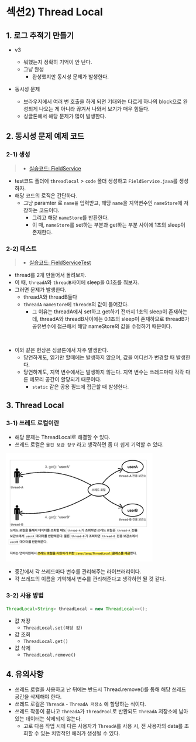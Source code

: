 # 섹션2) Thread Local

## 1. 로그 추적기 만들기

* v3
  * 뭐했는지 정확히 기억이 안 난다.
  * 그냥 완성
    * 완성했지만 동시성 문제가 발생한다.

* 동시성 문제
  * 브라우저에서 여러 번 호출을 하게 되면 기대와는 다르게 하나의 block으로 완성되게 나오는 게 아니라 끊겨서 나와서 보기가 매우 힘들다.
  * 싱글톤에서 해당 문제가 많이 발생한다.

## 2. 동시성 문제 예제 코드

### 2-1) 생성

> * [실습코드: FieldService](./src/../../src/test/java/hello/advanced/trace/threadlocal/code/FieldService.java)

  * test코드 폴더에 `threadlocal` > `code` 폴더 생성하고 `FieldService.java`를 생성하자.
  * 해당 코드의 로직은 간단하다.
    * 그냥 paramter 로 `name을` 입력받고, 해당 `name`을 지역변수인 `nameStore`에 저장하는 코드이다.
      * 그리고 해당 `nameStore`를 반환한다.
      * 이 때, `nameStore`를 set하는 부분과 get하는 부분 사이에 1초의 sleep이 존재한다.

### 2-2) 테스트

> * [실습코드: FieldServiceTest](./../src/test/java/hello/advanced/trace/threadlocal/FieldServiceTest.java)

* thread를 2개 만들어서 돌려보자.
* 이 때, `threadA`와 `threadB`사이에 sleep을 0.1초를 줘보자.
* 그러면 문제가 발생한다.
  * threadA와 threadB둘다 
  * `threadA` `nameStore`에 `threadB`의 값이 들어갔다.
    * 그 이유는 threadA에서 set하고 get하기 전까지 1초의 sleep이 존재하는데, threadA와 threadB사이에는 0.1초의 sleep이 존재하므로 threadB가 공유변수에 접근해서 해당 nameStore의 값을 수정하기 때문이다.

<br/>

* 이와 같은 현상은 싱글톤에서 자주 발생한다.
  * 당연하게도, 읽기만 할때에는 발생하지 않으며, 값을 어디선가 변경할 때 발생한다.
  * 당연하게도, 지역 변수에서는 발생하지 않는다. 지역 변수는 쓰레드마다 각각 다른 메모리 공간이 할당되기 때문이다.
    * `static` 같은 공용 필드에 접근할 때 발생한다.

## 3. Thread Local

### 3-1) 쓰레드 로컬이란

* 해당 문제는 ThreadLocal로 해결할 수 있다.
* 쓰레드 로컬은 `물건 보관 창구` 라고 생각하면 좀 더 쉽게 기억할 수 있다.

<img width=400 src="./images/th3.png">

* 중간에서 각 쓰레드마다 변수를 관리해주는 라이브러리이다.
* 각 쓰레드의 이름을 기억해서 변수를 관리해준다고 생각하면 될 것 같다.

### 3-2) 사용 방법

```java
ThreadLocal<String> threadLocal = new ThreadLocal<>();
```

* 값 저장
  * `ThreadLocal.set(해당 값)`
* 값 조회
  * `ThreadLocal.get()`
* 값 삭제
  * `ThreadLocal.remove()`

## 4. 유의사항

* 쓰레드 로컬을 사용하고 난 뒤에는 반드시 Thread.remove()를 통해 해당 쓰레드 공간을 삭제해야 한다.
* 쓰레드 로컬은 `ThreadA` - `ThreadA 저장소` 에 할당하는 식이다.
* 쓰레드 작동이 끝나고 `ThreadA`가 `ThreadPool`로 반환되도 `ThreadA` 저장소에 남아있는 데이터는 삭제되지 않는다.
  * 고로 다음 작업 시에 다른 사용자가 `ThreadA`를 사용 시, 전 사용자의 data를 조회할 수 있는 치명적인 에러가 생성될 수 있다.